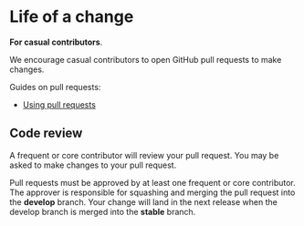 # Life of a change

**For casual contributors**.

We encourage casual contributors to open GitHub pull requests to make changes.

Guides on pull requests:

- [Using pull requests](https://help.github.com/articles/using-pull-requests/)

## Code review

A frequent or core contributor will review your pull request. You may be asked to make changes to your pull request.

Pull requests must be approved by at least one frequent or core contributor. The approver is responsible for squashing and merging the pull request into the **develop** branch. Your change will land in the next release when the develop branch is merged into the **stable** branch.
